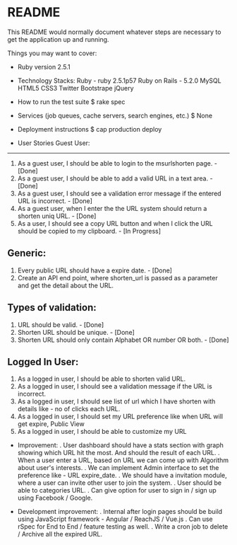 # README

This README would normally document whatever steps are necessary to get the
application up and running.

Things you may want to cover:

* Ruby version
  2.5.1

* Technology Stacks:
  Ruby - ruby 2.5.1p57
  Ruby on Rails - 5.2.0
  MySQL
  HTML5
  CSS3
  Twitter Bootstrape
  jQuery


* How to run the test suite
  $ rake spec

* Services (job queues, cache servers, search engines, etc.)
  $ None

* Deployment instructions
  $ cap production deploy

* User Stories
Guest User:
-----------
1. As a guest user, I should be able to login to the msurlshorten page. - [Done]
2. As a guest user, I should be able to add a valid URL in a text area. - [Done]
3. As a guest user, I should see a validation error message if the entered URL is incorrect. - [Done]
4. As a guest user, when I enter the the URL system should return a shorten uniq URL. - [Done]
5. As a user, I should see a copy URL button and when I click the URL should be copied to my clipboard. - [In Progress]

Generic:
--------
1. Every public URL should have a expire date. - [Done]
2. Create an API end point, where shorten_url is passed as a parameter and get the detail about the URL.

Types of validation:
--------------------
1. URL should be valid.  - [Done]
2. Shorten URL should be unique.  - [Done]
3. Shorten URL should only contain Alphabet OR number OR both.  - [Done]

Logged In User:
---------------
1. As a logged in user, I should be able to shorten valid URL.
2. As a logged in user, I should see a validation message if the URL is incorrect.
3. As a logged in user, I should see list of url which I have shorten with details like - no of clicks each URL.
4. As a logged in user, I should set my URL preference like when URL will get expire, Public View
5. As a logged in user, I should be able to customize my URL

* Improvement:
 . User dashboard should have a stats section with graph showing which URL hit the most. And should the result of each URL.
 . When a user enter a URL, based on URL we can come up with Algorithm about user's interests.
 . We can implement Admin interface to set the preference like - URL expire_date.
 . We should have a invitation module, where a user can invite other user to join the system.
 . User should be able to categories URL. 
 . Can give option for user to sign in / sign up using Facebook / Google.
 
* Development improvement:
 . Internal after login pages should be build using JavaScript framework - Angular / ReachJS / Vue.js
 . Can use rSpec for End to End / feature testing as well.
 . Write a cron job to delete / Archive all the expired URL. 

